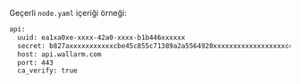 Geçerli `node.yaml` içeriği örneği:

```bash
api:
  uuid: ea1xa0xe-xxxx-42a0-xxxx-b1b446xxxxxx
  secret: b827axxxxxxxxxxxcbe45c855c71389a2a5564920xxxxxxxxxxxxxxxxxxc4613260
  host: api.wallarm.com
  port: 443
  ca_verify: true
```